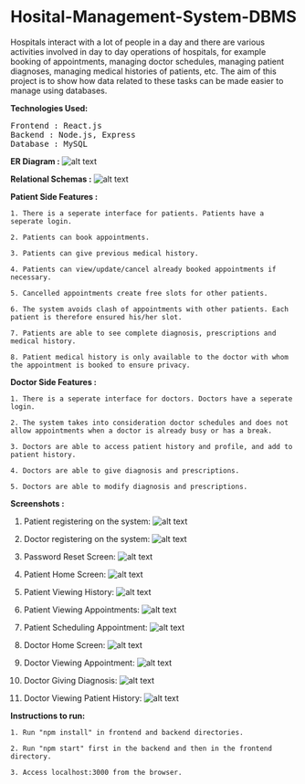 # Hosital-Management-System-DBMS

Hospitals interact with a lot of people in a day and there are various activities involved in day to day operations of hospitals, for example booking of appointments, managing doctor schedules, managing patient diagnoses, managing medical histories of patients, etc. The aim of this project is to show how data related to these tasks can be made easier to manage using databases.

<b>Technologies Used:</b>
<pre>
Frontend : React.js
Backend : Node.js, Express
Database : MySQL
</pre>

<b>ER Diagram :</b>
![alt text](https://github.com/Punya-B-R/Hospital-Management-System/blob/master/Schemas&ER/myer.png?raw=true)

<b>Relational Schemas :</b>
![alt text](https://github.com/Punya-B-R/Hospital-Management-System/blob/master/Schemas&ER/schema.png?raw=true)

<b>Patient Side Features :</b>

    1. There is a seperate interface for patients. Patients have a seperate login.
    
    2. Patients can book appointments.
    
    3. Patients can give previous medical history.
    
    4. Patients can view/update/cancel already booked appointments if necessary.
    
    5. Cancelled appointments create free slots for other patients.
    
    6. The system avoids clash of appointments with other patients. Each patient is therefore ensured his/her slot.
    
    7. Patients are able to see complete diagnosis, prescriptions and medical history.
    
    8. Patient medical history is only available to the doctor with whom the appointment is booked to ensure privacy.

<b>Doctor Side Features :</b>

    1. There is a seperate interface for doctors. Doctors have a seperate login.

    2. The system takes into consideration doctor schedules and does not allow appointments when a doctor is already busy or has a break.
    
    3. Doctors are able to access patient history and profile, and add to patient history.
    
    4. Doctors are able to give diagnosis and prescriptions.
    
    5. Doctors are able to modify diagnosis and prescriptions.

<b>Screenshots :</b>
1. Patient registering on the system:
![alt text](https://github.com/Punya-B-R/Hospital-Management-System/blob/master/Screenshots/PatientRegistration.png?raw=true)

2. Doctor registering on the system:
![alt text](https://github.com/Punya-B-R/Hospital-Management-System/blob/master/Screenshots/DoctorRegistration.png?raw=true)

4. Password Reset Screen:
![alt text](https://github.com/Punya-B-R/Hospital-Management-System/blob/master/Screenshots/PasswordReset.png?raw=true)

5. Patient Home Screen:
![alt text](https://github.com/Punya-B-R/Hospital-Management-System/blob/master/Screenshots/PatientHome.png?raw=true)

6. Patient Viewing History:
![alt text](https://github.com/Punya-B-R/Hospital-Management-System/blob/master/Screenshots/PatientHistory.png?raw=true)

7. Patient Viewing Appointments:
![alt text](https://github.com/Punya-B-R/Hospital-Management-System/blob/master/Screenshots/PatientViewingAppt.png?raw=true)

8. Patient Scheduling Appointment:
![alt text](https://github.com/Punya-B-R/Hospital-Management-System/blob/master/Screenshots/SchedulingAppt.png?raw=true)

9. Doctor Home Screen:
![alt text](https://github.com/Punya-B-R/Hospital-Management-System/blob/master/Screenshots/DoctorHome.png?raw=true)

10. Doctor Viewing Appointment:
![alt text](https://github.com/Punya-B-R/Hospital-Management-System/blob/master/Screenshots/DoctorViewingAppt.png?raw=true)

11. Doctor Giving Diagnosis:
![alt text](https://github.com/Punya-B-R/Hospital-Management-System/blob/master/Screenshots/Diagnosis.png?raw=true)

12. Doctor Viewing Patient History:
![alt text](https://github.com/Punya-B-R/Hospital-Management-System/blob/master/Screenshots/ViewingPatientHistory.png?raw=true)

<b>Instructions to run:</b>

    1. Run "npm install" in frontend and backend directories.
    
    2. Run "npm start" first in the backend and then in the frontend directory.
    
    3. Access localhost:3000 from the browser.
